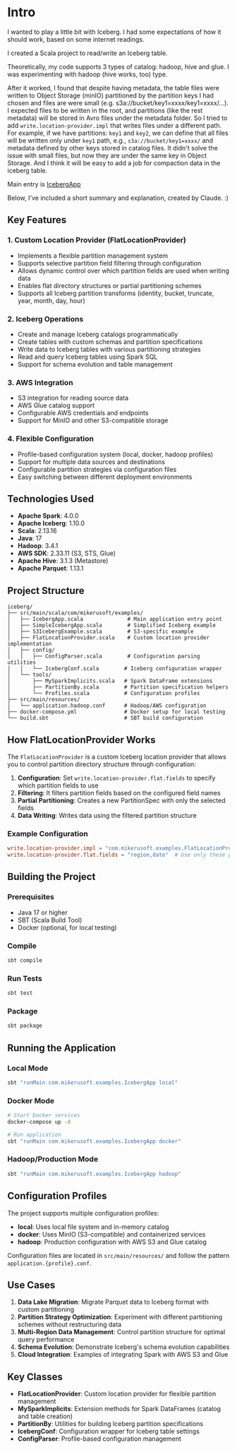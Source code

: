 # Intro

I wanted to play a little bit with Iceberg. I had some expectations of how it should work, based on some internet readings.

I created a Scala project to read/write an Iceberg table.

Theoretically, my code supports 3 types of catalog: hadoop, hive and glue. I was experimenting with hadoop (hive works, too) type.

After it worked, I found that despite having metadata, the table files were written to Object Storage (minIO) partitioned by the partition keys I had chosen
and files are were small (e.g. s3a://bucket/key1=xxxx/key1=xxxx/...). 
I expected files to be written in the root, and partitions (like the rest metadata) will be stored in Avro files under the metadata folder.
So I tried to add `write.location-provider.impl` that writes files under a different path. For example, 
if we have partitions: `key1` and `key2`, we can define that all files will be written only under `key1` path, e.g., `s3a://bucket/key1=xxxx/` 
and metadata defined by other keys stored in catalog files. It didn't solve the issue with small files, but now they are under the same key in Object Storage.
And I think it will be easy to add a job for compaction data in the iceberg table.

Main entry is [IcebergApp](src/main/scala/com/mikerusoft/examples/IcebergApp.scala)

Below, I've included a short summary and explanation, created by Claude. :) 

## Key Features

### 1. **Custom Location Provider (FlatLocationProvider)**
- Implements a flexible partition management system
- Supports selective partition field filtering through configuration
- Allows dynamic control over which partition fields are used when writing data
- Enables flat directory structures or partial partitioning schemes
- Supports all Iceberg partition transforms (identity, bucket, truncate, year, month, day, hour)

### 2. **Iceberg Operations**
- Create and manage Iceberg catalogs programmatically
- Create tables with custom schemas and partition specifications
- Write data to Iceberg tables with various partitioning strategies
- Read and query Iceberg tables using Spark SQL
- Support for schema evolution and table management

### 3. **AWS Integration**
- S3 integration for reading source data
- AWS Glue catalog support
- Configurable AWS credentials and endpoints
- Support for MinIO and other S3-compatible storage

### 4. **Flexible Configuration**
- Profile-based configuration system (local, docker, hadoop profiles)
- Support for multiple data sources and destinations
- Configurable partition strategies via configuration files
- Easy switching between different deployment environments

## Technologies Used

- **Apache Spark**: 4.0.0
- **Apache Iceberg**: 1.10.0
- **Scala**: 2.13.16
- **Java**: 17
- **Hadoop**: 3.4.1
- **AWS SDK**: 2.33.11 (S3, STS, Glue)
- **Apache Hive**: 3.1.3 (Metastore)
- **Apache Parquet**: 1.13.1

## Project Structure

```
iceberg/
├── src/main/scala/com/mikerusoft/examples/
│   ├── IcebergApp.scala              # Main application entry point
│   ├── SimpleIcebergApp.scala        # Simplified Iceberg example
│   ├── S3IcebergExample.scala        # S3-specific example
│   ├── FlatLocationProvider.scala    # Custom location provider implementation
│   ├── config/
│   │   ├── ConfigParser.scala        # Configuration parsing utilities
│   │   └── IcebergConf.scala        # Iceberg configuration wrapper
│   └── tools/
│       ├── MySparkImplicits.scala   # Spark DataFrame extensions
│       ├── PartitionBy.scala        # Partition specification helpers
│       └── Profiles.scala           # Configuration profiles
├── src/main/resources/
│   └── application.hadoop.conf      # Hadoop/AWS configuration
├── docker-compose.yml               # Docker setup for local testing
└── build.sbt                        # SBT build configuration
```

## How FlatLocationProvider Works

The `FlatLocationProvider` is a custom Iceberg location provider that allows you to control partition directory structure through configuration:

1. **Configuration**: Set `write.location-provider.flat.fields` to specify which partition fields to use
2. **Filtering**: It filters partition fields based on the configured field names
3. **Partial Partitioning**: Creates a new PartitionSpec with only the selected fields
4. **Data Writing**: Writes data using the filtered partition structure

### Example Configuration
```conf
write.location-provider.impl = "com.mikerusoft.examples.FlatLocationProvider"
write.location-provider.flat.fields = "region,date"  # Use only these partition fields
```

## Building the Project

### Prerequisites
- Java 17 or higher
- SBT (Scala Build Tool)
- Docker (optional, for local testing)

### Compile
```bash
sbt compile
```

### Run Tests
```bash
sbt test
```

### Package
```bash
sbt package
```

## Running the Application

### Local Mode
```bash
sbt "runMain com.mikerusoft.examples.IcebergApp local"
```

### Docker Mode
```bash
# Start Docker services
docker-compose up -d

# Run application
sbt "runMain com.mikerusoft.examples.IcebergApp docker"
```

### Hadoop/Production Mode
```bash
sbt "runMain com.mikerusoft.examples.IcebergApp hadoop"
```

## Configuration Profiles

The project supports multiple configuration profiles:

- **local**: Uses local file system and in-memory catalog
- **docker**: Uses MinIO (S3-compatible) and containerized services
- **hadoop**: Production configuration with AWS S3 and Glue catalog

Configuration files are located in `src/main/resources/` and follow the pattern `application.{profile}.conf`.

## Use Cases

1. **Data Lake Migration**: Migrate Parquet data to Iceberg format with custom partitioning
2. **Partition Strategy Optimization**: Experiment with different partitioning schemes without restructuring data
3. **Multi-Region Data Management**: Control partition structure for optimal query performance
4. **Schema Evolution**: Demonstrate Iceberg's schema evolution capabilities
5. **Cloud Integration**: Examples of integrating Spark with AWS S3 and Glue

## Key Classes

- **FlatLocationProvider**: Custom location provider for flexible partition management
- **MySparkImplicits**: Extension methods for Spark DataFrames (catalog and table creation)
- **PartitionBy**: Utilities for building Iceberg partition specifications
- **IcebergConf**: Configuration wrapper for Iceberg table settings
- **ConfigParser**: Profile-based configuration management
